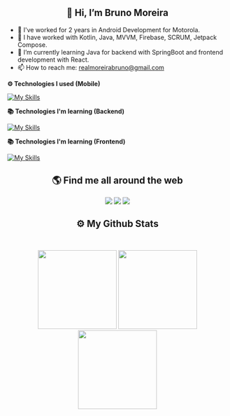 <h2 align="center">
  👋 Hi, I’m Bruno Moreira
</h2>

- 👀 I've worked for 2 years in Android Development for Motorola.
- 📎 I have worked with Kotlin, Java, MVVM, Firebase, SCRUM, Jetpack Compose.
- 🌱 I’m currently learning Java for backend with SpringBoot and frontend development with React.
- 📫 How to reach me: realmoreirabruno@gmail.com

<!---
realmoreirabruno/realmoreirabruno is a ✨ special ✨ repository because its `README.md` (this file) appears on your GitHub profile.
You can click the Preview link to take a look at your changes.
--->

<p align="left">
  <strong>⚙️ Technologies I used (Mobile)</strong><br>
  
  [![My Skills](https://skillicons.dev/icons?i=kotlin,java,flutter,dart,firebase,sqlite&theme=dark)](https://skillicons.dev)
</p>

<p align="left">
  <strong>📚 Technologies I'm learning (Backend)</strong><br>

  [![My Skills](https://skillicons.dev/icons?i=java,spring,postgres,docker,kubernetes,rabbitmq&theme=dark)](https://skillicons.dev)
</p>

<p align="left">
  <strong>📚 Technologies I'm learning (Frontend)</strong><br>

  [![My Skills](https://skillicons.dev/icons?i=html,css,js,react,bootstrap,nextjs&theme=dark)](https://skillicons.dev)
</p>

<h2 align="center">🌎 Find me all around the web</h2>

<div align="center"> 
  <a href="https://www.linkedin.com/in/moreira-bruno/" target="_blank"><img src="https://img.shields.io/badge/LinkedIn-0077B5?style=for-the-badge&logo=linkedin&logoColor=white" target="_blank"></a>
  <a href="https://github.com/realmoreirabruno" target="_blank"><img src="https://img.shields.io/badge/GitHub-100000?style=for-the-badge&logo=github&logoColor=white" target="_blank"></a>
  <a href="https://instagram.com/brunaozao_" target="_blank"><img src="https://img.shields.io/badge/Instagram-d62976?style=for-the-badge&logo=instagram&logoColor=pink" target="_blank"></a>
</div>

<h2 align="center">
  ⚙️ My Github Stats
</h2>

<br>
  <p align = "center">
    <img height="180em"  src = "https://github-readme-stats.vercel.app/api?username=realmoreirabruno&show_icons=true&theme=radical&line_height=27">
    <img height="180em" src = "https://github-readme-stats.vercel.app/api/top-langs/?username=realmoreirabruno&layout=compact&langs_count=10&theme=radical">
    <img height="180em"  src="https://github-readme-streak-stats.herokuapp.com/?user=realmoreirabruno&layout=compact&theme=radical" />
  </p>
</br>
